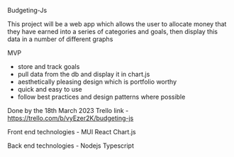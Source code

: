 Budgeting-Js

  This project will be a web app which allows the user to allocate money that 
  they have earned into a series of categories and goals, then display 
  this data in a number of different graphs

MVP
  - store and track goals
  - pull data from the db and display it in chart.js
  - aesthetically pleasing design which is portfolio worthy
  - quick and easy to use
  - follow best practices and design patterns where possible

Done by the 18th March 2023
Trello link - https://trello.com/b/vyEzer2K/budgeting-js 


Front end technologies -
  MUI
  React
  Chart.js

Back end technologies - 
  Nodejs
  Typescript
